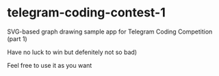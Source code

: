 # telegram-coding-contest-1
SVG-based graph drawing sample app for Telegram Coding Competition (part 1)

Have no luck to win but defenitely not so bad)

Feel free to use it as you want
